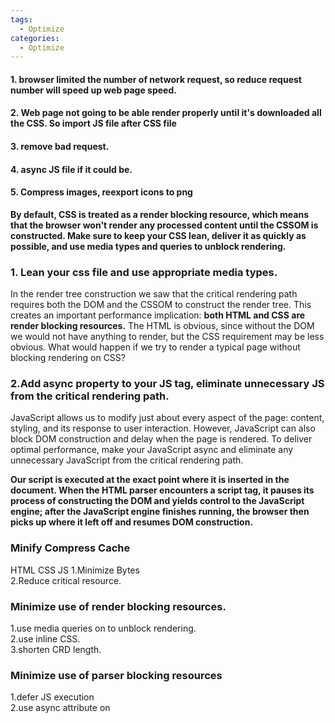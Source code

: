 ```yaml
---
tags:
  - Optimize
categories:
  - Optimize
---
```


#### 1. browser limited the number of network request, so reduce request number will speed up web page speed.  

#### 2. Web page not going to be  able render properly until it's downloaded all the CSS. So import JS file after CSS file

#### 3. remove bad request.

#### 4. async JS file if it could be.

#### 5. Compress images, reexport icons to png




**By default, CSS is treated as a render blocking resource, which means that the browser won't render any processed content until the CSSOM is constructed. Make sure to keep your CSS lean, deliver it as quickly as possible, and use media types and queries to unblock rendering.**

### 1. Lean your css file and use  appropriate  media types.

In the render tree construction we saw that the critical rendering path requires both the DOM and the CSSOM to construct the render tree. This creates an important performance implication: **both HTML and CSS are render blocking resources.** The HTML is obvious, since without the DOM we would not have anything to render, but the CSS requirement may be less obvious. What would happen if we try to render a typical page without blocking rendering on CSS?


### 2.Add async property to your JS tag, eliminate unnecessary JS from the critical rendering path.

JavaScript allows us to modify just about every aspect of the page: content, styling, and its response to user interaction. However, JavaScript can also block DOM construction and delay when the page is rendered. To deliver optimal performance, make your JavaScript async and eliminate any unnecessary JavaScript from the critical rendering path.

**Our script is executed at the exact point where it is inserted in the document. When the HTML parser encounters a script tag, it pauses its process of constructing the DOM and yields control to the JavaScript engine; after the JavaScript engine finishes running, the browser then picks up where it left off and resumes DOM construction.**

### Minify Compress Cache
HTML CSS JS
1.Minimize Bytes  
2.Reduce critical resource.  

### Minimize use of render blocking resources.
1.use media queries on <link> to unblock rendering.  
2.use inline CSS.  
3.shorten CRD length.  

### Minimize use of parser blocking resources
1.defer JS execution  
2.use async attribute on <script>




